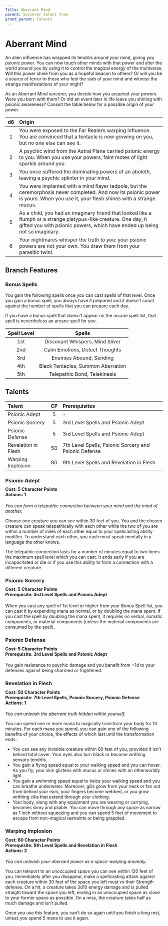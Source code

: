 ```yaml
---
Title: Aberrant Mind
parent: Sorcerer Talent Tree
grand_parent: Talents
---
```

 
# Aberrant Mind
An alien influence has wrapped its tendrils around your mind, giving you psionic power. You can now touch other minds with that power and alter the world around you by using it to control the magical energy of the multiverse. Will this power shine from you as a hopeful beacon to others? Or will you be a source of terror to those who feel the stab of your mind and witness the strange manifestations of your might?

As an Aberrant Mind sorcerer, you decide how you acquired your powers. Were you born with them? Or did an event later in life leave you shining with psionic awareness? Consult the table below for a possible origin of your power.

| d6 | Origin |
|:--:|:------|
| 1 | You were exposed to the Far Realm’s warping influence. You are convinced that a tentacle is now growing on you, but no one else can see it. |
| 2 | A psychic wind from the Astral Plane carried psionic energy to you. When you use your powers, faint motes of light sparkle around you. | 
| 3 | You once suffered the dominating powers of an aboleth, leaving a psychic splinter in your mind. |  
| 4 | You were implanted with a mind flayer tadpole, but the ceremorphosis never completed. And now its psionic power is yours. When you use it, your flesh shines with a strange mucus. | 
| 5 | As a child, you had an imaginary friend that looked like a flumph or a strange platypus-like creature. One day, it gifted you with psionic powers, which have ended up being not so imaginary.| 
| 6 | Your nightmares whisper the truth to you: your psionic powers are not your own. You draw them from your parasitic twin!.| 

## Branch Features

### Bonus Spells
You gain the following spells once you can cast spells of that level. Once you gain a bonus spell, you always have it prepared and it doesn’t count against the number of spells that you can prepare each day.
 
If you have a bonus spell that doesn’t appear on the arcane spell list, that spell is nevertheless an arcane spell for you.
 
| Spell Level | Spells |
|:-----------:|:------:|
| 1st | Dissonant Whispers, Mind Sliver|
| 2nd | Calm Emotions, Detect Thoughts | 
| 3rd | Enemies Abound, Sending | 
| 4th | Black Tentacles, Summon Aberration | 
| 5th | Telepathic Bond, Telekinesis | 

## Talents
 
| Talent | CP | Prerequisites |
|:-------|:--:|:--------------|
| Psionic Adept       | 5  | - |  
| Psionic Sorcery     | 5  | 3rd Level Spells and Psionic Adept |  
| Psionic Defense     | 5  | 3rd Level Spells and Psionic Adept |  
| Revelation in Flesh | 50 | 7th Level Spells, Psionic Sorcery and Psionic Defense |  
| Warping Implosion   | 80 | 9th Level Spells and Revelation in Flesh |  

### Psionic Adept
<div style="margin-top:-10px;"></div>
 
#### **Cost:** 5 Character Points<br>**Actions:** 1
*You can form a telepathic connection between your mind and the mind of another.*

Choose one creature you can see within 30 feet of you. You and the chosen creature can speak telepathically with each other while the two of you are within a number of miles of each other equal to your spellcasting ability modifier. To understand each other, you each must speak mentally in a language the other knows.

The telepathic connection lasts for a number of minutes equal to two times the maximum spell level which you can cast. It ends early if you are incapacitated or die or if you use this ability to form a connection with a different creature.

### Psionic Sorcery
 
<div style="margin-top:-10px;"></div>
 
#### **Cost:** 5 Character Points<br>**Prerequisite:** 3rd Level Spells and Psionic Adept
When you cast any spell of 1st level or higher from your Bonus Spell list, you can cast it by expending mana as normal, or by doubling the mana spent. If you cast the spell by doubling the mana spent, it requires no verbal, somatic components, or material components (unless the material components are consumed by the spell).

### Psionic Defense
 
<div style="margin-top:-10px;"></div>
 
#### **Cost:** 5 Character Points<br>**Prerequisite:** 3rd Level Spells and Psionic Adept
You gain resistance to psychic damage and you benefit from +1d to your defenses against being charmed or frightened.

### Revelation in Flesh
 
<div style="margin-top:-10px;"></div>
 
#### **Cost:** 50 Character Points<br>**Prerequisite:** 7th Level Spells, Psionic Sorcery, Psionic Defense<br>**Actions:** 1
*You can unleash the aberrant truth hidden within yourself.* 

You can spend one or more mana to magically transform your body for 10 minutes. For each mana you spend, you can gain one of the following benefits of your choice, the effects of which last until the transformation ends:
* You can see any invisible creature within 60 feet of you, provided it isn’t behind total cover. Your eyes also turn black or become writhing sensory tendrils.
* You gain a flying speed equal to your walking speed and you can hover. As you fly, your skin glistens with mucus or shines with an otherworldly light.
* You gain a swimming speed equal to twice your walking speed and you can breathe underwater. Moreover, gills grow from your neck or fan out from behind your ears, your fingers become webbed, or you grow writhing cilia that extend through your clothing.
* Your body, along with any equipment you are wearing or carrying, becomes slimy and pliable. You can move through any space as narrow as 1 inch without squeezing and you can spend 5 feet of movement to escape from non-magical restraints or being grappled.

### Warping Implosion
 
<div style="margin-top:-10px;"></div>
 
#### **Cost:** 80 Character Points<br>**Prerequisite:** 9th Level Spells and Revelation in Flesh<br>**Actions:** 2
*You can unleash your aberrant power as a space-warping anomaly.* 

You can teleport to an unoccupied space you can see within 120 feet of you. Immediately after you disappear, make a spellcasting attack against each creature within 30 feet of the space you left must vs their Strength defense. On a hit, a creature takes 3d10 energy damage and is pulled straight toward the space you left, ending in an unoccupied space as close to your former space as possible. On a miss, the creature takes half as much damage and isn’t pulled.

Once you use this feature, you can’t do so again until you finish a long rest, unless you spend 5 mana to use it again.
